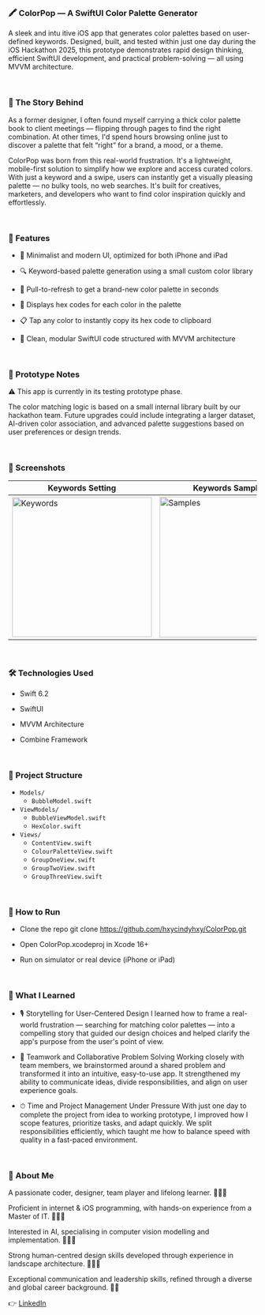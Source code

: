### 🖍️ ColorPop — A SwiftUI Color Palette Generator

A sleek and intu
itive iOS app that generates color palettes based on user-defined keywords. Designed, built, and tested within just one day during the iOS Hackathon 2025, this prototype demonstrates rapid design thinking, efficient SwiftUI development, and practical problem-solving — all using MVVM architecture.

<br>

### 📖 The Story Behind

As a former designer, I often found myself carrying a thick color palette book to client meetings — flipping through pages to find the right combination. At other times, I'd spend hours browsing online just to discover a palette that felt “right” for a brand, a mood, or a theme.

ColorPop was born from this real-world frustration. It's a lightweight, mobile-first solution to simplify how we explore and access curated colors. With just a keyword and a swipe, users can instantly get a visually pleasing palette — no bulky tools, no web searches. It's built for creatives, marketers, and developers who want to find color inspiration quickly and effortlessly.

<br>

### 📱 Features

* 🎨 Minimalist and modern UI, optimized for both iPhone and iPad

* 🔍 Keyword-based palette generation using a small custom color library

* 🔄 Pull-to-refresh to get a brand-new color palette in seconds

* 🔢 Displays hex codes for each color in the palette

* 📋 Tap any color to instantly copy its hex code to clipboard

* 🧪 Clean, modular SwiftUI code structured with MVVM architecture

<br>

### 🧪 Prototype Notes
⚠️ This app is currently in its testing prototype phase.

The color matching logic is based on a small internal library built by our hackathon team. Future upgrades could include integrating a larger dataset, AI-driven color association, and advanced palette suggestions based on user preferences or design trends.

<br>

### 📸 Screenshots

 Keywords Setting            |  Keywords Samples             | Colour Palette Sample          
-----------------------|-----------------------|-------------------------
<img width="283" alt="Keywords" src="https://github.com/user-attachments/assets/565480ab-b1ef-4031-adcf-620ddc87bf48" />| <img width="285" alt="Samples" src="https://github.com/user-attachments/assets/2203c678-1e1d-4235-a20e-954ca6f225f6" />|<img width="286" alt="Palette" src="https://github.com/user-attachments/assets/b97e0a8e-2f1b-4702-bf0e-f3b1c2540944" />

<br>

### 🛠 Technologies Used
* Swift 6.2

* SwiftUI

* MVVM Architecture

* Combine Framework

<br>

### 📂 Project Structure

- `Models/`
  - `BubbleModel.swift`
- `ViewModels/`
  - `BubbleViewModel.swift`
  - `HexColor.swift`
- `Views/`
  - `ContentView.swift`
  - `ColourPaletteView.swift`
  - `GroupOneView.swift`
  - `GroupTwoView.swift`
  - `GroupThreeView.swift`

<br>

### 🚀 How to Run
* Clone the repo
git clone https://github.com/hxycindyhxy/ColorPop.git

* Open ColorPop.xcodeproj in Xcode 16+

* Run on simulator or real device (iPhone or iPad)

<br>

### 🧠 What I Learned
* 🎙 Storytelling for User-Centered Design
I learned how to frame a real-world frustration — searching for matching color palettes — into a compelling story that guided our design choices and helped clarify the app's purpose from the user's point of view.

* 🤝 Teamwork and Collaborative Problem Solving
Working closely with team members, we brainstormed around a shared problem and transformed it into an intuitive, easy-to-use app. It strengthened my ability to communicate ideas, divide responsibilities, and align on user experience goals.

* ⏱ Time and Project Management Under Pressure
With just one day to complete the project from idea to working prototype, I improved how I scope features, prioritize tasks, and adapt quickly. We split responsibilities efficiently, which taught me how to balance speed with quality in a fast-paced environment.

<br>

### 💼 About Me

A passionate coder, designer, team player and lifelong learner. 👩🏻‍🌾

Proficient in internet & iOS programming, with hands-on experience from a Master of IT. 🧑🏻‍🎓

Interested in AI, specialising in computer vision modelling and implementation. 👩🏻‍🔬

Strong human-centred design skills developed through experience in landscape architecture. 👩🏻‍🎨

Exceptional communication and leadership skills, refined through a diverse and global career background. 🧚🏻


👉 [LinkedIn](https://www.linkedin.com/in/xinyicindy-hu/)


